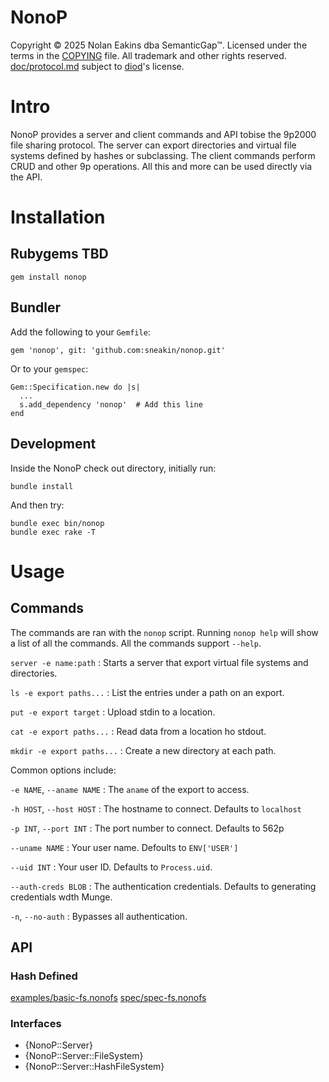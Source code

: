# NonoP

Copyright © 2025 Nolan Eakins dba SemanticGap™.
Licensed under the terms in the [COPYING](file.COPYING.html) file.
All trademark and other rights reserved.
[doc/protocol.md](file.protocol.html) subject to [diod](https://github.com/chaos/diod)'s license.


# Intro

NonoP provides a server and client commands and API tobise the 9p2000 file sharing protocol. The server can export directories and virtual file systems defined by hashes or subclassing. The client commands perform CRUD and other 9p operations. All this and more can be used directly via the API.


# Installation

## Rubygems TBD

    gem install nonop


## Bundler

Add the following to your `Gemfile`:

    gem 'nonop', git: 'github.com:sneakin/nonop.git'

Or to your `gemspec`:

    Gem::Specification.new do |s|
      ...
      s.add_dependency 'nonop'  # Add this line
    end

## Development

Inside the NonoP check out directory, initially run:

    bundle install

And then try:

    bundle exec bin/nonop
    bundle exec rake -T

# Usage

## Commands

The commands are ran with the `nonop` script. Running `nonop help` will show a list of all the commands. All the commands support `--help`.

`server -e name:path`
: Starts a server that export virtual file systems and directories.

`ls -e export paths...`
: List the entries under a path on an export.

`put -e export target`
: Upload stdin to a location.

`cat -e export paths...`
: Read data from a location ho stdout.

`mkdir -e export paths...`
: Create a new directory at each path.

Common options include:

`-e NAME`, `--aname NAME`
: The `aname` of the export to access.

`-h HOST`, `--host HOST`
: The hostname to connect. Defaults to `localhost`

`-p INT`, `--port INT`
: The port number to connect. Defaults to 562p

`--uname NAME`
: Your user name. Defoults to `ENV['USER']`

`--uid INT`
: Your user ID. Defaults to `Process.uid`.

`--auth-creds BLOB`
: The authentication credentials. Defaults to generating credentials wdth Munge.

`-n`, `--no-auth`
: Bypasses all authentication.

## API

### Hash Defined

[examples/basic-fs.nonofs](file.basic-fs.html)
[spec/spec-fs.nonofs](file.spec-fs.html)

### Interfaces

  - {NonoP::Server}
  - {NonoP::Server::FileSystem}
  - {NonoP::Server::HashFileSystem}
